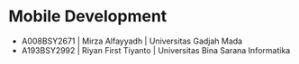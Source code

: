 # Mobile Development
- A008BSY2671 | Mirza Alfayyadh | Universitas Gadjah Mada
- A193BSY2992 | Riyan First Tiyanto | Universitas Bina Sarana Informatika
